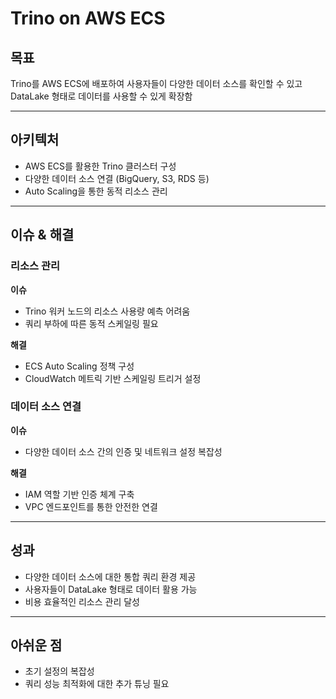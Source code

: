 # Trino on AWS ECS

## 목표

Trino를 AWS ECS에 배포하여 사용자들이 다양한 데이터 소스를 확인할 수 있고 DataLake 형태로 데이터를 사용할 수 있게 확장함

---

## 아키텍처

- AWS ECS를 활용한 Trino 클러스터 구성
- 다양한 데이터 소스 연결 (BigQuery, S3, RDS 등)
- Auto Scaling을 통한 동적 리소스 관리

---

## 이슈 & 해결

### 리소스 관리
**이슈**
- Trino 워커 노드의 리소스 사용량 예측 어려움
- 쿼리 부하에 따른 동적 스케일링 필요

**해결**
- ECS Auto Scaling 정책 구성
- CloudWatch 메트릭 기반 스케일링 트리거 설정

### 데이터 소스 연결
**이슈**
- 다양한 데이터 소스 간의 인증 및 네트워크 설정 복잡성

**해결**
- IAM 역할 기반 인증 체계 구축
- VPC 엔드포인트를 통한 안전한 연결

---

## 성과

- 다양한 데이터 소스에 대한 통합 쿼리 환경 제공
- 사용자들이 DataLake 형태로 데이터 활용 가능
- 비용 효율적인 리소스 관리 달성

---

## 아쉬운 점

- 초기 설정의 복잡성
- 쿼리 성능 최적화에 대한 추가 튜닝 필요

